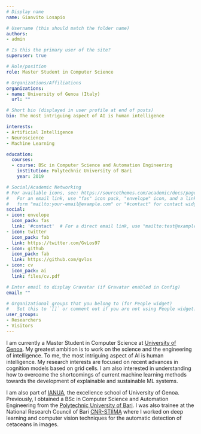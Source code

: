 ```yaml
---
# Display name
name: Gianvito Losapio

# Username (this should match the folder name)
authors:
- admin

# Is this the primary user of the site?
superuser: true

# Role/position
role: Master Student in Computer Science

# Organizations/Affiliations
organizations:
- name: University of Genoa (Italy)
  url: ""

# Short bio (displayed in user profile at end of posts)
bio: The most intriguing aspect of AI is human intelligence

interests:
- Artificial Intelligence
- Neuroscience
- Machine Learning

education:
  courses:
  - course: BSc in Computer Science and Automation Engineering
    institution: Polytechnic University of Bari
    year: 2019

# Social/Academic Networking
# For available icons, see: https://sourcethemes.com/academic/docs/page-builder/#icons
#   For an email link, use "fas" icon pack, "envelope" icon, and a link in the
#   form "mailto:your-email@example.com" or "#contact" for contact widget.
social:
- icon: envelope
  icon_pack: fas
  link: '#contact'  # For a direct email link, use "mailto:test@example.org".
- icon: twitter
  icon_pack: fab
  link: https://twitter.com/GvLos97
- icon: github
  icon_pack: fab
  link: https://github.com/gvlos
- icon: cv
  icon_pack: ai
  link: files/cv.pdf

# Enter email to display Gravatar (if Gravatar enabled in Config)
email: ""

# Organizational groups that you belong to (for People widget)
#   Set this to `[]` or comment out if you are not using People widget.
user_groups:
- Researchers
- Visitors
---
```


I am currently a Master Student in Computer Science at [University of Genoa](https://unige.it/en/). My greatest ambition is to work on the science and the engineering of intelligence. To me, the most intriguing aspect of AI is human intelligence. My research interests are focused on recent advances in cognition models based on grid cells. I am also interested in understanding how to overcome the shortcomings of
current machine learning methods towards the development of explainable and sustainable ML
systems.

I am also part of [IANUA](http://www.ianua.unige.it/), the excellence school of University of Genoa. Previously, I obtained a BSc in Computer Science and Automation Engineering from the [Polytechnic University of Bari](http://www.en.poliba.it/).  I was also trainee at the National Research Council of Bari [CNR-STIIMA](https://www.stiima.cnr.it/en/index.php?sez=9) where I worked on deep learning and computer vision techniques for the automatic detection of cetaceans in images.
